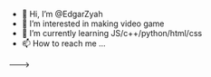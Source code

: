- 👋 Hi, I’m @EdgarZyah
- 👀 I’m interested in making video game
- 🌱 I’m currently learning JS/c++/python/html/css
- 📫 How to reach me ...

--->
